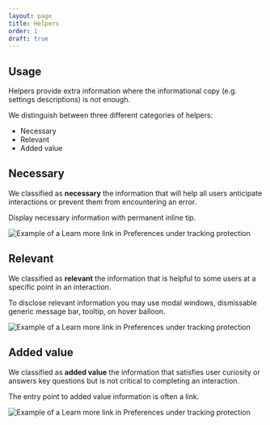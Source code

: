 ```yaml
---
layout: page
title: Helpers
order: 1
draft: true
---
```


## Usage

Helpers provide extra information where the informational copy (e.g. settings descriptions) is not enough.

We distinguish between three different categories of helpers:

* Necessary
* Relevant
* Added value

## Necessary

We classified as **necessary** the information that will help all users anticipate interactions or prevent them from encountering an error.

Display necessary information with permanent inline tip.

![Example of a Learn more link in Preferences under tracking protection](../images/patterns/helpers/necessary-1.svg)

## Relevant

We classified as **relevant** the information that is helpful to some users at a specific point in an interaction.

To disclose relevant information you may use modal windows, dismissable generic message bar, tooltip, on hover balloon.

![Example of a Learn more link in Preferences under tracking protection](../images/patterns/helpers/relevant-1.svg)

## Added value

We classified as **added value** the information that satisfies user curiosity or answers key questions but is not critical to completing an interaction.

The entry point to added value information is often a link.

![Example of a Learn more link in Preferences under tracking protection](../images/patterns/helpers/added-value-1.svg)
